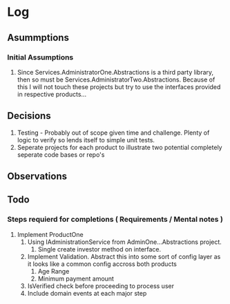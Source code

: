 # Log

## Asummptions
### Initial Assumptions
1. Since Services.AdministratorOne.Abstractions is a third party library, then so must be Services.AdministratorTwo.Abstractions. Because of this I will not touch these projects but try to use the interfaces provided in respective products...
## Decisions
1. Testing - Probably out of scope given time and challenge. Plenty of logic to verify so lends itself to simple unit tests.
2. Seperate projects for each product to illustrate two potential completely seperate code bases or repo's
## Observations


## Todo

### Steps requierd for completions ( Requirements / Mental notes )
1. Implement ProductOne 
    1. Using IAdministrationService from AdminOne...Abstractions project.
        1. Single create investor method on interface. 
    2. Implement Validation. Abstract this into some sort of config layer as it looks like a common config accross both products
        1. Age Range
        2. Minimum payment amount
    3. IsVerified check before proceeding to process user
    4. Include domain events at each major step

